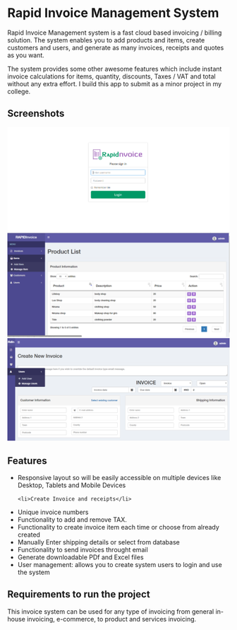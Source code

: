 # Rapid Invoice Management System

Rapid Invoice Management system is a fast cloud based invoicing / billing solution. The system enables you to add products and items, create customers and users, and generate as many invoices, receipts and quotes as you want.

The system provides some other awesome features which include instant invoice calculations for items, quantity, discounts, Taxes / VAT and total without any extra effort. I build this app to submit as a minor project in my college.


<h2>Screenshots</h2>

<img src="screenshots/login.png" alt="login_page"/>
<img src="screenshots/products.png" alt="products_page"/>
<img src="screenshots/create_invoice.png" alt="Create Invoice"/>


<h2>Features</h2>

<ul>
    <li>Responsive layout so will be easily accessible on multiple devices like Desktop, Tablets and Mobile Devices</li>
    
    <li>Create Invoice and receipts</li>
    
<li>Unique invoice numbers</li>
<li>Functionality to add and remove TAX.</li>
<li>Functionality to create invoice item each time or choose from already created</li>
<li>	Manually Enter shipping details or select from database</li>
<li>	Functionality to send invoices throught email</li>
<li>	Generate downloadable PDf and Excel files</li>

<li>	User management: allows you to create system users to login and use the system</li>
</ul>

<h2>Requirements to run the project</h2>




This invoice system can be used for any type of invoicing from general in-house invoicing, e-commerce, to product and services invoicing.
 
